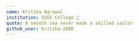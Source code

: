 ```yaml
---
name: Kritika Agrawal
institution: SGGS College 🚩
quote: A smooth sea never made a skilled sailor
github_user: Kritika-2000
---
```

